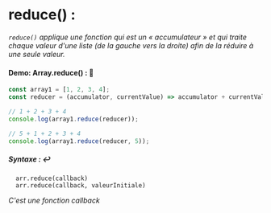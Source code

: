 

# reduce() :

_`reduce()` applique une fonction qui est un « accumulateur » et qui traite chaque valeur d'une liste (de la gauche vers la droite) afin de la réduire à une seule valeur._

#### Demo: Array.reduce() : :speech_balloon:

````js
const array1 = [1, 2, 3, 4];
const reducer = (accumulator, currentValue) => accumulator + currentValue;

// 1 + 2 + 3 + 4
console.log(array1.reduce(reducer));

// 5 + 1 + 2 + 3 + 4
console.log(array1.reduce(reducer, 5));
````

##### Syntaxe : :leftwards_arrow_with_hook:

      arr.reduce(callback)
      arr.reduce(callback, valeurInitiale)
      
_C'est une fonction callback_

  
